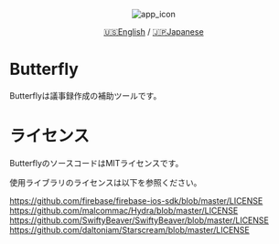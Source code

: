 <p align="center">
<img src="https://user-images.githubusercontent.com/24717967/118624685-5297eb80-b804-11eb-9555-736bdc311e1b.png" alt="app_icon" title="app_icon">
</p>
<p align="center">
<a href="https://github.com/hirosyrup/Butterfly/blob/master/README.md">🇺🇸English</a> / <a href="https://github.com/hirosyrup/Butterfly/blob/master/README-ja.md">🇯🇵Japanese</a>
</p>

# Butterfly

Butterflyは議事録作成の補助ツールです。

# ライセンス
ButterflyのソースコードはMITライセンスです。

使用ライブラリのライセンスは以下を参照ください。

https://github.com/firebase/firebase-ios-sdk/blob/master/LICENSE
https://github.com/malcommac/Hydra/blob/master/LICENSE
https://github.com/SwiftyBeaver/SwiftyBeaver/blob/master/LICENSE
https://github.com/daltoniam/Starscream/blob/master/LICENSE